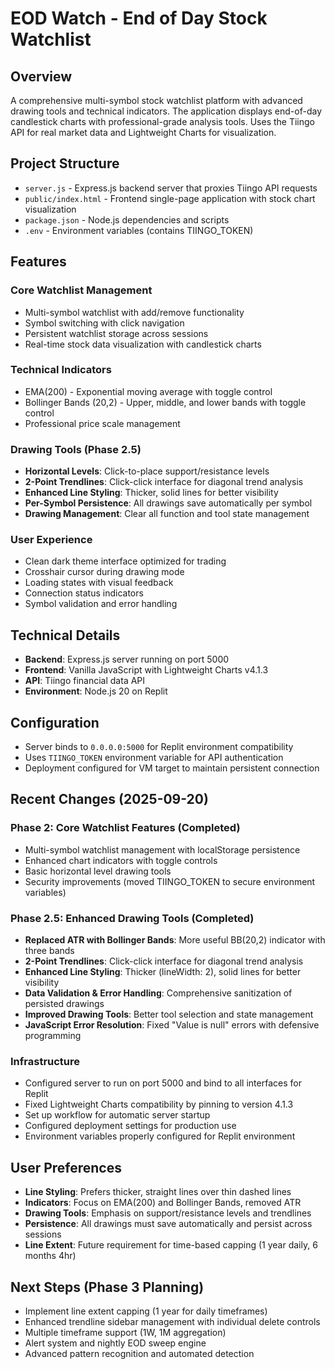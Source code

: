# EOD Watch - End of Day Stock Watchlist

## Overview
A comprehensive multi-symbol stock watchlist platform with advanced drawing tools and technical indicators. The application displays end-of-day candlestick charts with professional-grade analysis tools. Uses the Tiingo API for real market data and Lightweight Charts for visualization.

## Project Structure
- `server.js` - Express.js backend server that proxies Tiingo API requests
- `public/index.html` - Frontend single-page application with stock chart visualization
- `package.json` - Node.js dependencies and scripts
- `.env` - Environment variables (contains TIINGO_TOKEN)

## Features

### Core Watchlist Management
- Multi-symbol watchlist with add/remove functionality
- Symbol switching with click navigation
- Persistent watchlist storage across sessions
- Real-time stock data visualization with candlestick charts

### Technical Indicators
- EMA(200) - Exponential moving average with toggle control
- Bollinger Bands (20,2) - Upper, middle, and lower bands with toggle control
- Professional price scale management

### Drawing Tools (Phase 2.5)
- **Horizontal Levels**: Click-to-place support/resistance levels
- **2-Point Trendlines**: Click-click interface for diagonal trend analysis
- **Enhanced Line Styling**: Thicker, solid lines for better visibility
- **Per-Symbol Persistence**: All drawings save automatically per symbol
- **Drawing Management**: Clear all function and tool state management

### User Experience
- Clean dark theme interface optimized for trading
- Crosshair cursor during drawing mode
- Loading states with visual feedback
- Connection status indicators
- Symbol validation and error handling

## Technical Details
- **Backend**: Express.js server running on port 5000
- **Frontend**: Vanilla JavaScript with Lightweight Charts v4.1.3
- **API**: Tiingo financial data API
- **Environment**: Node.js 20 on Replit

## Configuration
- Server binds to `0.0.0.0:5000` for Replit environment compatibility
- Uses `TIINGO_TOKEN` environment variable for API authentication
- Deployment configured for VM target to maintain persistent connection

## Recent Changes (2025-09-20)

### Phase 2: Core Watchlist Features (Completed)
- Multi-symbol watchlist management with localStorage persistence
- Enhanced chart indicators with toggle controls
- Basic horizontal level drawing tools
- Security improvements (moved TIINGO_TOKEN to secure environment variables)

### Phase 2.5: Enhanced Drawing Tools (Completed)
- **Replaced ATR with Bollinger Bands**: More useful BB(20,2) indicator with three bands
- **2-Point Trendlines**: Click-click interface for diagonal trend analysis
- **Enhanced Line Styling**: Thicker (lineWidth: 2), solid lines for better visibility
- **Data Validation & Error Handling**: Comprehensive sanitization of persisted drawings
- **Improved Drawing Tools**: Better tool selection and state management
- **JavaScript Error Resolution**: Fixed "Value is null" errors with defensive programming

### Infrastructure
- Configured server to run on port 5000 and bind to all interfaces for Replit
- Fixed Lightweight Charts compatibility by pinning to version 4.1.3
- Set up workflow for automatic server startup
- Configured deployment settings for production use
- Environment variables properly configured for Replit environment

## User Preferences
- **Line Styling**: Prefers thicker, straight lines over thin dashed lines
- **Indicators**: Focus on EMA(200) and Bollinger Bands, removed ATR
- **Drawing Tools**: Emphasis on support/resistance levels and trendlines
- **Persistence**: All drawings must save automatically and persist across sessions
- **Line Extent**: Future requirement for time-based capping (1 year daily, 6 months 4hr)

## Next Steps (Phase 3 Planning)
- Implement line extent capping (1 year for daily timeframes)
- Enhanced trendline sidebar management with individual delete controls
- Multiple timeframe support (1W, 1M aggregation)
- Alert system and nightly EOD sweep engine
- Advanced pattern recognition and automated detection